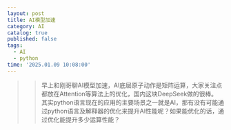 ```yaml
---
layout: post
title: AI模型加速
category: AI
catalog: true
published: false
tags:
  - AI
  - python
time: '2025.01.09 10:08:00'
---
```


>> 早上和刚哥聊AI模型加速，AI底层原子动作是矩阵运算，大家关注点都放在Attention等算法上的优化，国内这块DeepSeek做的很棒。
>> 其实python语言现在的应用的主要场景之一就是AI，那有没有可能通过python语言及解释器的优化来提升AI性能呢？如果能优化的话，通过优化能提升多少运算性能？

